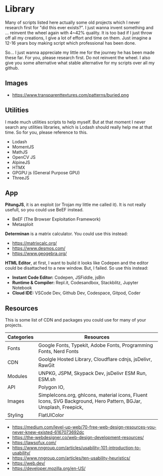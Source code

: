 # Library

Many of scripts listed here actually some old projects which I never research first for "did this ever exists?". I just wanna invent something and ... reinvent the wheel again with 4~42% quality. It is too bad if I just throw off all my creations, I give a lot of effort and time on them. Just imagine a 12-16 years boy making script which professional has been done.

So... I just wanna appreciate my little me for the journey he has been made these far. For you, please research first. Do not reinvent the wheel. I also give you some alternative what stable alternative for my scripts over all my github.

## Images

- https://www.transparenttextures.com/patterns/buried.png

## Utilities

I made much utilities scripts to help myself. But at that moment I never search any utilities libraries, which is Lodash should really help me at that time. So for you, please reference to this.

- Lodash
- MomentJS
- MathJS
- OpenCV JS
- AlpineJS
- HTMX
- GPGPU js (General Purpose GPU)
- ThreeJS

## App

**PitungJS**, it is an exploit (or Trojan my little me called it). It is not really usefull, so you could use BeEF instead.

- BeEF (The Browser Exploitation Framework)
- Metasploit

**Determinan** is a matrix calculator. You could use this instead:
- https://matrixcalc.org/
- https://www.desmos.com/
- https://www.geogebra.org/

**HTML Editor**, at first, I want to build it looks like Codepen and the editor could be disattached to a new window. But, I failed. So use this instead:
- **Instant Code Editor:** Codepen, JSFiddle, jsBin
- **Runtime & Compiler:** Repl.it, Codesandbox, Stackblitz, Jupyter Notebook
- **Cloud IDE:** VSCode Dev, Github Dev, Codespace, Gitpod, Coder

## Resources

This is some list of CDN and packages you could use for many of your projects.

| Categories | Resources                                                                                                        |
| ---------- | ---------------------------------------------------------------------------------------------------------------- |
| Fonts      | Google Fonts, Typekit, Adobe Fonts, Programming Fonts, Nerd Fonts                                                |
| CDN        | Goolgle Hosted Library, Cloudflare cdnjs, jsDelivr, RawGit                                                       |
| Modules    | UNPKG, JSPM, Skypack Dev, jsDelivr ESM Run, ESM.sh                                                               |
| API        | Polygon IO,                                                                                                      |
| Images     | SimpleIcons.org, ghIcons, material icons, Fluent Icons, SVG Background, Hero Pattern, BGJar, Unsplash, Freepick, |
| Styling    | FlatUIColor                                                                                                      |

- https://medium.com/level-up-web/70-free-web-design-resources-you-never-knew-existed-6167073692dc
- https://the-webdesigner.co/web-design-development-resources/
- https://lawsofux.com/
- https://www.nngroup.com/articles/usability-101-introduction-to-usability/
- https://www.nngroup.com/articles/ten-usability-heuristics/
- https://web.dev/
- https://developer.mozilla.org/en-US/
